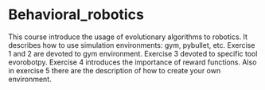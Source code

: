 # Behavioral_robotics

This course introduce the usage of evolutionary algorithms to robotics.
It describes how to use simulation environments: gym, pybullet, etc.
Exercise 1 and 2 are devoted to gym environment.
Exercise 3 devoted to specific tool evorobotpy.
Exercise 4 introduces the importance of reward functions.
Also in exercise 5 there are the description of how to create your own environment.

